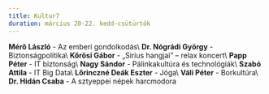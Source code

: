 ```yaml
---
title: Kultur7
duration: március 20-22. kedd-csütürtök
---
```


**Mérő László** - Az emberi gondolkodás\\
**Dr. Nógrádi György** - Biztonságpolitika\\
**Kőrösi Gábor** - „Sirius hangjai” – relax koncert\\
**Papp Péter** - IT biztonság\\
**Nagy Sándor** - Pálinkakultúra és technológiák\\
**Szabó Attila** - IT Big Data\\
**Lőrinczné Deák Eszter** - Jóga\\
**Váli Péter** - Borkultúra\\
**Dr. Hidán Csaba** - A sztyeppei népek harcmodora
